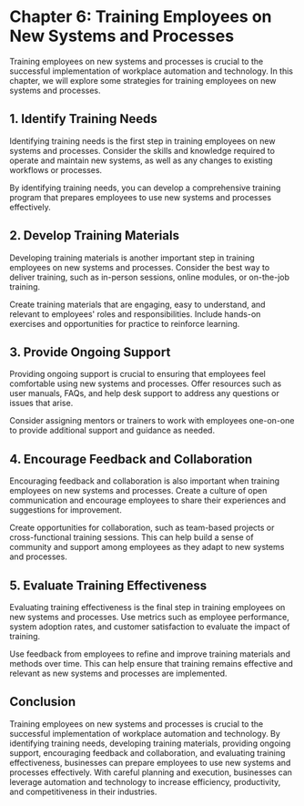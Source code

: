 Chapter 6: Training Employees on New Systems and Processes
==========================================================

Training employees on new systems and processes is crucial to the successful implementation of workplace automation and technology. In this chapter, we will explore some strategies for training employees on new systems and processes.

1\. Identify Training Needs
--------------------------

Identifying training needs is the first step in training employees on new systems and processes. Consider the skills and knowledge required to operate and maintain new systems, as well as any changes to existing workflows or processes.

By identifying training needs, you can develop a comprehensive training program that prepares employees to use new systems and processes effectively.

2\. Develop Training Materials
-----------------------------

Developing training materials is another important step in training employees on new systems and processes. Consider the best way to deliver training, such as in-person sessions, online modules, or on-the-job training.

Create training materials that are engaging, easy to understand, and relevant to employees' roles and responsibilities. Include hands-on exercises and opportunities for practice to reinforce learning.

3\. Provide Ongoing Support
--------------------------

Providing ongoing support is crucial to ensuring that employees feel comfortable using new systems and processes. Offer resources such as user manuals, FAQs, and help desk support to address any questions or issues that arise.

Consider assigning mentors or trainers to work with employees one-on-one to provide additional support and guidance as needed.

4\. Encourage Feedback and Collaboration
---------------------------------------

Encouraging feedback and collaboration is also important when training employees on new systems and processes. Create a culture of open communication and encourage employees to share their experiences and suggestions for improvement.

Create opportunities for collaboration, such as team-based projects or cross-functional training sessions. This can help build a sense of community and support among employees as they adapt to new systems and processes.

5\. Evaluate Training Effectiveness
----------------------------------

Evaluating training effectiveness is the final step in training employees on new systems and processes. Use metrics such as employee performance, system adoption rates, and customer satisfaction to evaluate the impact of training.

Use feedback from employees to refine and improve training materials and methods over time. This can help ensure that training remains effective and relevant as new systems and processes are implemented.

Conclusion
----------

Training employees on new systems and processes is crucial to the successful implementation of workplace automation and technology. By identifying training needs, developing training materials, providing ongoing support, encouraging feedback and collaboration, and evaluating training effectiveness, businesses can prepare employees to use new systems and processes effectively. With careful planning and execution, businesses can leverage automation and technology to increase efficiency, productivity, and competitiveness in their industries.
